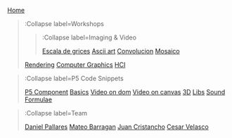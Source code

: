 [Home](/)

> :Collapse label=Workshops
> 
> > :Collapse label=Imaging & Video
> >
> > [Escala de grices](/docs/workshops/img&Video/grices)
> > [Ascii art](/docs/workshops/img&Video/Ascii)
> > [Convolucion](/docs/workshops/img&Video/convolucion)
> > [Mosaico](/docs/workshops/img&Video/mosaico)
>
> [Rendering](/docs/workshops/rendering)
> [Computer Graphics](/docs/workshops/cg)
> [HCI](/docs/workshops/hci)

> :Collapse label=P5 Code Snippets
> 
> [P5 Component](/docs/snippets/component)
> [Basics](/docs/snippets/basic)
> [Video on dom](/docs/snippets/video-dom)
> [Video on canvas](/docs/snippets/video-canvas)
> [3D](/docs/snippets/3d)
> [Libs](/docs/snippets/lib)
> [Sound](/docs/snippets/sound)
> [Formulae](/docs/snippets/formulae)

> :Collapse label=Team
>
> [Daniel Pallares](/docs/team/Daniel_pallares)
> [Mateo Barragan](/docs/team/Mateo)
> [Juan Cristancho](/docs/team/juan)
> [Cesar Velasco](/docs/team/Cesar)

